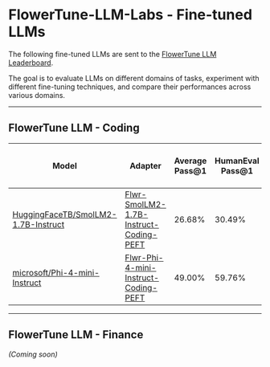 # FlowerTune-LLM-Labs - Fine-tuned LLMs

The following fine-tuned LLMs are sent to the [FlowerTune LLM Leaderboard](https://flower.ai/benchmarks/llm-leaderboard/).

The goal is to evaluate LLMs on different domains of tasks, experiment with different fine-tuning techniques, and compare their performances across various domains.

---

## FlowerTune LLM - Coding

| Model                                | Adapter                                  | Average Pass@1 | HumanEval Pass@1 | MBPP Pass@1 | Multiple-CPP Pass@1 | Multiple-JS Pass@1 | Fraction-Fit | Server Rounds | Comm Budget Used (GB) | Date       |
|--------------------------------------|--------------------------------|----------------|------------------|-------------|---------------------|--------------------|--------------|---------------|-----------------------|------------|
| [HuggingFaceTB/SmolLM2-1.7B-Instruct](SmolLM2-1.7B-nstruct-Coding)  | [Flwr-SmolLM2-1.7B-Instruct-Coding-PEFT](https://huggingface.co/ethicalabs/Flwr-SmolLM2-1.7B-Instruct-Coding-PEFT) | 26.68%         | 30.49%           | 34.00%      | 23.60%              | 18.63%             | 0.4          | 100           | 17.11                 | 13/03/2025 |
| [microsoft/Phi-4-mini-Instruct](Phi-4-mini-instruct-Coding)        | [Flwr-Phi-4-mini-Instruct-Coding-PEFT](https://huggingface.co/ethicalabs/Flwr-Phi-4-mini-Instruct-Coding-PEFT)   | 49.00%         | 59.76%           | 46.20%      | 37.27%              | 52.79%             | 0.2          | 10            | 3.66                  | 13/03/2025 |

---

## FlowerTune LLM - Finance

*(Coming soon)*
